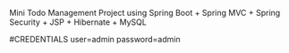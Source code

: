 


Mini Todo Management Project using Spring Boot + Spring MVC + Spring Security + JSP + Hibernate + MySQL

#CREDENTIALS
user=admin  password=admin
